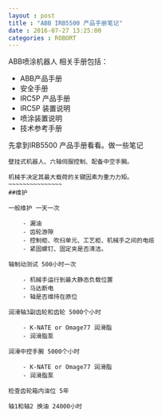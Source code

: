 ```yaml
---
layout : post
title : "ABB IRB5500 产品手册笔记"
date : 2016-07-27 13:25:00
categories : ROBORT
---
```

ABB喷涂机器人 相关手册包括：

- ABB产品手册
- 安全手册
- IRC5P 产品手册
- IRC5P 装置说明
- 喷涂装置说明
- 技术参考手册

先拿到IRB5500 产品手册看看。做一些笔记
~~~~~~~~~~~~~~~~~~~
壁挂式机器人、六轴伺服控制、配备中空手腕。

机械手决定其最大载荷的关键因素为重力力矩。
~~~~~~~~~~~~~~~
##维护

一般维护 一天一次

	- 漏油
	- 齿轮游隙
	- 控制柜、吹扫单元、工艺柜、机械手之间的电缆
	- 紧固螺钉、固定夹是否清洁。

轴制动测试 500小时一次

	- 机械手运行到最大静态负载位置
	- 马达断电
	- 轴是否维持在原位

润滑轴3副齿轮和齿轮 5000个小时

	- K-NATE or Omage77 润滑脂
	- 润滑脂泵

润滑中控手腕 5000个小时

	- K-NATE or Omage77 润滑脂
	- 润滑脂泵

检查齿轮箱内油位 5年

轴1和轴2 换油 24000小时

